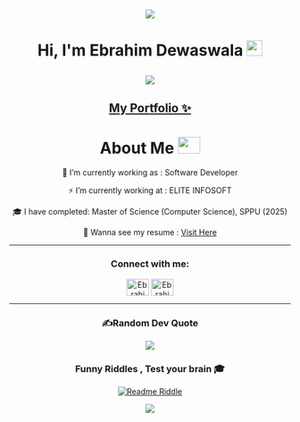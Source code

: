 <!--
**EbrahimDewaswala/EbrahimDewaswala** is a ✨ _special_ ✨ repository because its `README.md` (this file) appears on your GitHub profile.
-->
<div align="center">
<h3 align="center">

![](https://capsule-render.vercel.app/api?type=waving&color=gradient&height=100&section=header)

</h3>
  <h1 align="center">Hi, I'm Ebrahim Dewaswala
  <img src="https://media.giphy.com/media/hvRJCLFzcasrR4ia7z/giphy.gif" width="28">

<p align="center">
  <a href="https://github.com/EbrahimDewaswala/">
    <img src="https://readme-typing-svg.herokuapp.com?color=%2336BCF7&center=true&vCenter=true&lines=Hi+%2C+welcome+to+my+GitHub+page;I+am+Ebrahim;Software+Developer+by+Profession;Engineer+by+Logic%2C+Artist+by+Code;Completed+MSc+in+Computer+Science;Building+for+the+Web+%26+Beyond;Innovation+is+my+Default+Mode">
  </a>
</p>

</h1>
  
<h2 align="center"><a href="https://ebrahimdewaswala.github.io/Resume/">My Portfolio ✨</a></h2>


# About Me <img src = "https://media2.giphy.com/media/QssGEmpkyEOhBCb7e1/giphy.gif?cid=ecf05e47a0n3gi1bfqntqmob8g9aid1oyj2wr3ds3mg700bl&rid=giphy.gif" height="30" width="40"> 

🌱 I’m currently working as : Software Developer
  
⚡ I’m currently working at : ELITE INFOSOFT

🎓 I have completed: Master of Science (Computer Science), SPPU (2025)

📄 Wanna see my resume : <a href="https://ebrahimdewaswala.github.io/Resume/">Visit Here</a>

---

<h3>Connect with me:</h3>
<p>
            <a href="https://www.instagram.com/_ebrahim_dewaswala_/" target="_blank" title="Instagram"><img align="center" src="https://githubraw.com/rahuldkjain/github-profile-readme-generator/master/src/images/icons/Social/instagram.svg" alt="Ebrahim-Dewaswala" height="30" width="40" /></a>
            <a href="https://www.linkedin.com/in/ebrahimd/" target="_blank" title="LinkedIn"><img align="center" src="https://raw.githubusercontent.com/rahuldkjain/github-profile-readme-generator/master/src/images/icons/Social/linked-in-alt.svg" alt="Ebrahim-Dewaswala" height="30" width="40" /></a>

</a>

</p>

---
### ✍️Random Dev Quote
![](https://quotes-github-readme.vercel.app/api?type=horizontal&theme=dracula)


### Funny Riddles , Test your brain 🎓

[![Readme Riddle](https://github-readme-riddle.vercel.app/api?type=horizontal&theme=dracula)](https://github.com/CodeWhiteWeb/github-readme-riddle)


![](https://capsule-render.vercel.app/api?type=waving&color=gradient&height=100&section=footer)

</div>
